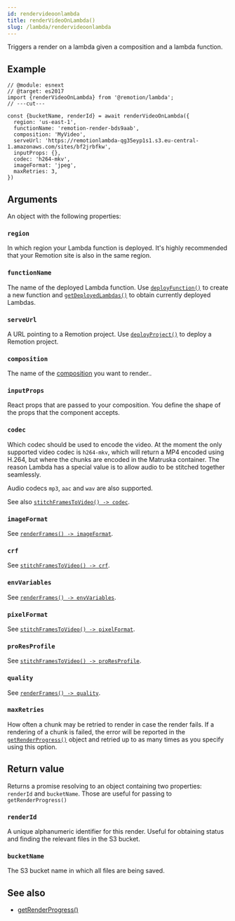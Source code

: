 ```yaml
---
id: rendervideoonlambda
title: renderVideoOnLambda()
slug: /lambda/rendervideoonlambda
---
```


Triggers a render on a lambda given a composition and a lambda function.

## Example

```tsx twoslash
// @module: esnext
// @target: es2017
import {renderVideoOnLambda} from '@remotion/lambda';
// ---cut---

const {bucketName, renderId} = await renderVideoOnLambda({
  region: 'us-east-1',
  functionName: 'remotion-render-bds9aab',
  composition: 'MyVideo',
  serveUrl: 'https://remotionlambda-qg35eyp1s1.s3.eu-central-1.amazonaws.com/sites/bf2jrbfkw',
  inputProps: {},
  codec: 'h264-mkv',
  imageFormat: 'jpeg',
  maxRetries: 3,
})
```

## Arguments

An object with the following properties:

### `region`

In which region your Lambda function is deployed. It's highly recommended that your Remotion site is also in the same region.

### `functionName`

The name of the deployed Lambda function.
Use [`deployFunction()`](/docs/lambda/deployfunction) to create a new function and [`getDeployedLambdas()`](/docs/lambda/getdeployedlambdas) to obtain currently deployed Lambdas.

### `serveUrl`

A URL pointing to a Remotion project. Use [`deployProject()`](/docs/lambda/deployproject) to deploy a Remotion project.

### `composition`

The name of the [composition](/docs/composition) you want to render..

### `inputProps`

React props that are passed to your composition. You define the shape of the props that the component accepts.

### `codec`

Which codec should be used to encode the video. At the moment the only supported video codec is `h264-mkv`, which will return a MP4 encoded using H.264, but where the chunks are encoded in the Matruska container. The reason Lambda has a special value is to allow audio to be stitched together seamlessly.

Audio codecs `mp3`, `aac` and `wav` are also supported.

See also [`stitchFramesToVideo() -> codec`](/docs/stitch-frames-to-video#codec).

### `imageFormat`

See [`renderFrames() -> imageFormat`](/docs/render-frames#imageformat).

### `crf`

See [`stitchFramesToVideo() -> crf`](/docs/stitch-frames-to-video#crf).

### `envVariables`

See [`renderFrames() -> envVariables`](/docs/render-frames#envvariables).

### `pixelFormat`

See [`stitchFramesToVideo() -> pixelFormat`](/docs/stitch-frames-to-video#pixelformat).

### `proResProfile`

See [`stitchFramesToVideo() -> proResProfile`](/docs/stitch-frames-to-video#proresprofile).

### `quality`

See [`renderFrames() -> quality`](/docs/render-frames#quality).

### `maxRetries`

How often a chunk may be retried to render in case the render fails.
If a rendering of a chunk is failed, the error will be reported in the [`getRenderProgress()`](/docs/lambda/get-render-progress) object and retried up to as many times as you specify using this option.

## Return value

Returns a promise resolving to an object containing two properties: `renderId` and `bucketName`. Those are useful for passing to `getRenderProgress()`

### `renderId`

A unique alphanumeric identifier for this render. Useful for obtaining status and finding the relevant files in the S3 bucket.

### `bucketName`

The S3 bucket name in which all files are being saved.

## See also

- [getRenderProgress()](/docs/lambda/get-render-progress)

